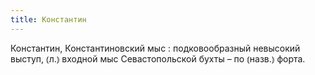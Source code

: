 ```yaml
---
title: Константин
---
```


Константин, Константиновский мыс
: подковообразный невысокий выступ, ⦅л.⦆ входной мыс Севастопольской бухты – по ⦅назв.⦆ форта.
